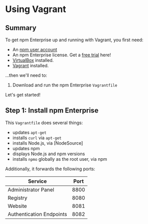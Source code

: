 # Using Vagrant

## Summary

To get npm Enterprise up and running with Vagrant, you first need:

- An [npm user account]
- An npm Enterprise license. Get a [free trial] here!
- [VirtualBox] installed.
- [Vagrant] installed.

...then we'll need to:

1. Download and run the npm Enterprise `Vagrantfile`

Let's get started!

## Step 1: Install npm Enterprise

This `Vagrantfile` does several things:

  - updates `apt-get`
  - installs `curl` via `apt-get`
  - installs Node.js, via [NodeSource]
  - updates npm
  - displays Node.js and npm versions
  - installs `npmo` globally as the root user, via npm

Additionally, it forwards the following ports:

| Service                   | Port  |
|-------------------------- |------ |
| Administrator Panel       | 8800  |
| Registry                  | 8080  |
| Website                   | 8081  |
| Authentication Endpoints  | 8082  |


[npm user account]: https://www.npmjs.com/signup
[free trial]: https://www.npmjs.com/enterprise#free-trial
[VirtualBox]: https://www.virtualbox.org/
[Vagrant]: https://www.vagrantup.com/downloads.html
